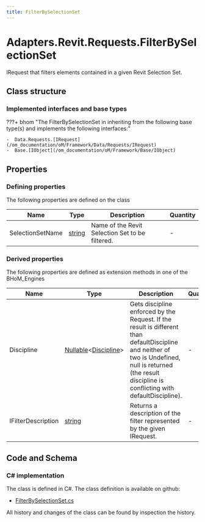 ```yaml
---
title: FilterBySelectionSet
---
```


# Adapters.Revit.Requests.FilterBySelectionSet

IRequest that filters elements contained in a given Revit Selection Set.

## Class structure

### Implemented interfaces and base types

???+ bhom "The FilterBySelectionSet in inheriting from the following base type(s) and implements the following interfaces:"

    -  Data.Requests.[IRequest](/om_documentation/oM/Framework/Data/Requests/IRequest)
    -  Base.[IObject](/om_documentation/oM/Framework/Base/IObject)


## Properties



### Defining properties

The following properties are defined on the class

| Name             | Type             | Description      | Quantity         |
|------------------|------------------|------------------|------------------|
| SelectionSetName | [string](https://learn.microsoft.com/en-us/dotnet/api/System.String?view=netstandard-2.0) | Name of the Revit Selection Set to be filtered. | - |


### Derived properties

The following properties are defined as extension methods in one of the BHoM_Engines

| Name             | Type             | Description      | Quantity         | Engine           |
|------------------|------------------|------------------|------------------|------------------|
| Discipline | [Nullable](https://learn.microsoft.com/en-us/dotnet/api/System.Nullable-1?view=netstandard-2.0)&lt;[Discipline](/om_documentation/oM/Adapter/Adapters/Revit/Enums/Discipline)&gt; | Gets discipline enforced by the Request. If the result is different than defaultDiscipline and neither of two is Undefined, null is returned (the result discipline is conflicting with defaultDiscipline). | - | Revit_Engine |
| IFilterDescription | [string](https://learn.microsoft.com/en-us/dotnet/api/System.String?view=netstandard-2.0) | Returns a description of the filter represented by the given IRequest. | - | Revit_Engine |


## Code and Schema

### C# implementation

The class is defined in C#. The class definition is available on github:

- [FilterBySelectionSet.cs](https://github.com/BHoM/Revit_Toolkit/blob/develop/Revit_oM/Requests/FilterBySelectionSet.cs)

All history and changes of the class can be found by inspection the history.
